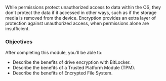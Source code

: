 While permissions protect unauthorized access to data within the OS, they don't protect the data if it accessed in other ways, such as if the storage media is removed from the device. Encryption provides an extra layer of protection against unauthorized access, when permissions alone are insufficient.

### Objectives

After completing this module, you'll be able to:

 -  Describe the benefits of drive encryption with BitLocker.
 -  Describe the benefits of a Trusted Platform Module (TPM).
 -  Describe the benefits of Encrypted File System.
